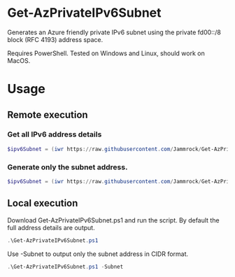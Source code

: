 # Get-AzPrivateIPv6Subnet
Generates an Azure friendly private IPv6 subnet using the private fd00::/8 block (RFC 4193) address space.

Requires PowerShell. Tested on Windows and Linux, should work on MacOS.

# Usage

## Remote execution

### Get all IPv6 address details

```PowerShell
$ipv6Subnet = (iwr https://raw.githubusercontent.com/Jammrock/Get-AzPrivateIPv6Subnet/main/Get-AzPrivateIPv6Subnet.ps1 | iex)
```

### Generate only the subnet address.

```PowerShell
$ipv6Subnet = (iwr https://raw.githubusercontent.com/Jammrock/Get-AzPrivateIPv6Subnet/main/Get-AzPrivateIPv6Subnet.ps1 | iex) | % {$_.Split("`n")} | ? { $_ -match 'CID:' } | % {($_ -replace '\s+',',').split(',')[1] }
```

## Local execution

Download Get-AzPrivateIPv6Subnet.ps1 and run the script. By default the full address details are output. 

```PowerShell
.\Get-AzPrivateIPv6Subnet.ps1
```

Use -Subnet to output only the subnet address in CIDR format.

```PowerShell
.\Get-AzPrivateIPv6Subnet.ps1 -Subnet
```
